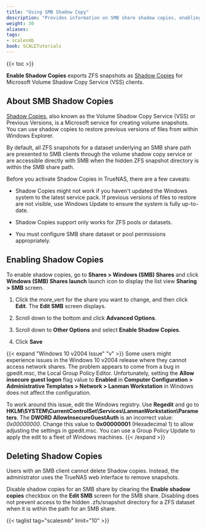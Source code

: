 ```yaml
---
title: "Using SMB Shadow Copy"
description: "Provides information on SMB share shadow copies, enabling shadow copies, and resolving an issue with Microsoft Windows 10 v2004 release."
weight: 30
aliases: 
tags:
- scalesmb
book: SCALETutorials
---
```


{{< toc >}}

**Enable Shadow Copies** exports ZFS snapshots as [Shadow Copies](https://docs.microsoft.com/en-us/windows/win32/vss/shadow-copies-and-shadow-copy-sets) for Microsoft Volume Shadow Copy Service (VSS) clients. 

## About SMB Shadow Copies

[Shadow Copies](https://docs.microsoft.com/en-us/windows-server/storage/file-server/volume-shadow-copy-service), also known as the Volume Shadow Copy Service (VSS) or Previous Versions, is a Microsoft service for creating volume snapshots.
You can use shadow copies to restore previous versions of files from within Windows Explorer.

By default, all ZFS snapshots for a dataset underlying an SMB share path are presented to SMB clients through the volume shadow copy service or are accessible directly with SMB when the hidden ZFS snapshot directory is within the SMB share path.

Before you activate Shadow Copies in TrueNAS, there are a few caveats:

* Shadow Copies might not work if you haven't updated the Windows system to the latest service pack. 
  If previous versions of files to restore are not visible, use Windows Update to ensure the system is fully up-to-date.

* Shadow Copies support only works for ZFS pools or datasets.

* You must configure SMB share dataset or pool permissions appropriately. 

## Enabling Shadow Copies

To enable shadow copies, go to **Shares > Windows (SMB) Shares** and click **Windows (SMB) Shares <span class="material-icons">launch</span>** launch icon to display the list view **Sharing > SMB** screen.

1. Click the <span class="material-icons">more_vert</span> for the share you want to change, and then click **Edit**. The **Edit SMB** screen displays.

2. Scroll down to the bottom and click **Advanced Options**.

3. Scroll down to **Other Options** and select **Enable Shadow Copies**.

4. Click **Save**

{{< expand "Windows 10 v2004 Issue" "v" >}}
Some users might experience issues in the Windows 10 v2004 release where they cannot access network shares. 
The problem appears to come from a bug in <file>gpedit.msc</file>, the Local Group Policy Editor. 
Unfortunately, setting the **Allow insecure guest logon** flag value to **Enabled** in **Computer Configuration > Administrative Templates > Network > Lanman Workstation** in Windows does not affect the configuration.

To work around this issue, edit the Windows registry. 
Use **Regedit** and go to **HKLM\SYSTEM\CurrentControlSet\Services\LanmanWorkstation\Parameters**.
The **DWORD AllowInsecureGuestAuth** is an incorrect value: *0x00000000*. Change this value to **0x00000001** (Hexadecimal 1) to allow adjusting the settings in <file>gpedit.msc</file>. 
You can use a Group Policy Update to apply the edit to a fleet of Windows machines.
{{< /expand >}}

## Deleting Shadow Copies
Users with an SMB client cannot delete Shadow copies. Instead, the administrator uses the TrueNAS web interface to remove snapshots. 

Disable shadow copies for an SMB share by clearing the **Enable shadow copies** checkbox on the **Edit SMB** screen for the SMB share. 
Disabling does not prevent access to the hidden <file>.zfs/snapshot</file> directory for a ZFS dataset when it is within the path for an SMB share.

{{< taglist tag="scalesmb" limit="10" >}}